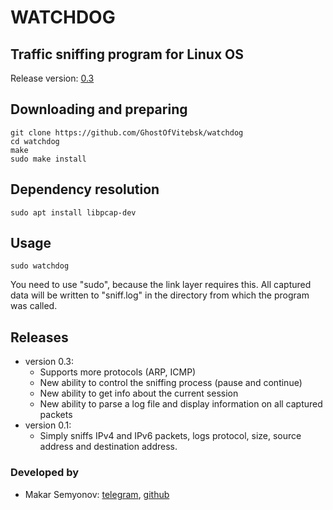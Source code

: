 # WATCHDOG
## Traffic sniffing program for Linux OS 

Release version: [0.3](https://github.com/GhostOfVitebsk/watchdog)

## Downloading and preparing
```
git clone https://github.com/GhostOfVitebsk/watchdog
cd watchdog
make
sudo make install
```

## Dependency resolution

```
sudo apt install libpcap-dev
```

## Usage
```
sudo watchdog
```
You need to use "sudo", because the link layer requires this. All captured data will be written to "sniff.log" in the directory from which the program was called.

## Releases 
* version 0.3:
  * Supports more protocols (ARP, ICMP)
  * New ability to control the sniffing process (pause and continue)
  * New ability to get info about the current session
  * New ability to parse a log file and display information on all captured packets
* version 0.1:
  * Simply sniffs IPv4 and IPv6 packets, logs protocol, size, source address and destination address.


### Developed by
* Makar Semyonov: [telegram](https://t.me/makarsemyonov2), [github](https://github.com/GhostOfVitebsk)

